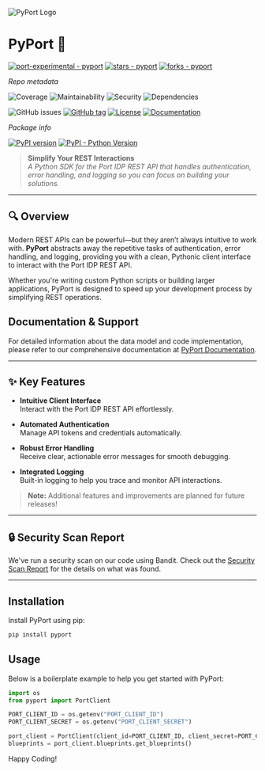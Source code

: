 ![PyPort Logo](./assets/port.png)

# PyPort 🚀

[![port-experimental - pyport](https://img.shields.io/static/v1?label=port-experimental&message=pyport&color=blue&logo=github)](https://github.com/port-experimental/pyport)
[![stars - pyport](https://img.shields.io/github/stars/port-experimental/pyport?style=social)](https://github.com/port-experimental/pyport)
[![forks - pyport](https://img.shields.io/github/forks/port-experimental/pyport?style=social)](https://github.com/port-experimental/pyport)


_Repo metadata_

![Coverage](https://img.shields.io/badge/coverage-81.00%25-green)
![Maintainability](https://img.shields.io/badge/maintainability-100.0_A-brightgreen)
![Security](https://img.shields.io/badge/security-Error-red)
![Dependencies](https://img.shields.io/badge/dependencies-Passed-brightgreen)

![GitHub issues](https://img.shields.io/github/issues/port-experimental/pyport)
[![GitHub tag](https://img.shields.io/github/tag/port-experimental/pyport?include_prereleases=&sort=semver&color=blue)](https://github.com/port-experimental/pyport/releases/)
[![License](https://img.shields.io/badge/License-MIT-blue)](#license)
[![Documentation](https://img.shields.io/badge/docs-api.getport.io-blue?style=flat)](https://docs.port.io/api-reference/port-api/)

_Package info_

[![PyPI version](https://badge.fury.io/py/pyport.svg)](https://badge.fury.io/py/pyport)
[![PyPI - Python Version](https://img.shields.io/pypi/pyversions/pyport)](https://pypi.org/project/pyport)


> **Simplify Your REST Interactions**  
> _A Python SDK for the Port IDP REST API that handles authentication, error handling, and logging so you can focus on building your solutions._


---

## 🔍 Overview

Modern REST APIs can be powerful—but they aren’t always intuitive to work with. **PyPort** abstracts away the repetitive tasks of authentication, error handling, and logging, providing you with a clean, Pythonic client interface to interact with the Port IDP REST API.

Whether you're writing custom Python scripts or building larger applications, PyPort is designed to speed up your development process by simplifying REST operations.

## Documentation & Support

For detailed information about the data model and code implementation, please refer to our comprehensive documentation at [PyPort Documentation](https://deepwiki.com/port-experimental/PyPort).

---

## ✨ Key Features

- **Intuitive Client Interface**  
  Interact with the Port IDP REST API effortlessly.
  
- **Automated Authentication**  
  Manage API tokens and credentials automatically.
  
- **Robust Error Handling**  
  Receive clear, actionable error messages for smooth debugging.
  
- **Integrated Logging**  
  Built-in logging to help you trace and monitor API interactions.

> **Note:** Additional features and improvements are planned for future releases!

---

##  🔒 Security Scan Report

We've run a security scan on our code using Bandit. Check out the [Security Scan Report](SECURITYSCAN.md) for the details on what was found.

---


## Installation

Install PyPort using pip:

```bash
pip install pyport
```

## Usage
Below is a boilerplate example to help you get started with PyPort:

```python
import os
from pyport import PortClient

PORT_CLIENT_ID = os.getenv("PORT_CLIENT_ID")
PORT_CLIENT_SECRET = os.getenv("PORT_CLIENT_SECRET")

port_client = PortClient(client_id=PORT_CLIENT_ID, client_secret=PORT_CLIENT_SECRET, us_region=True)
blueprints = port_client.blueprints.get_blueprints()
```    

Happy Coding!


